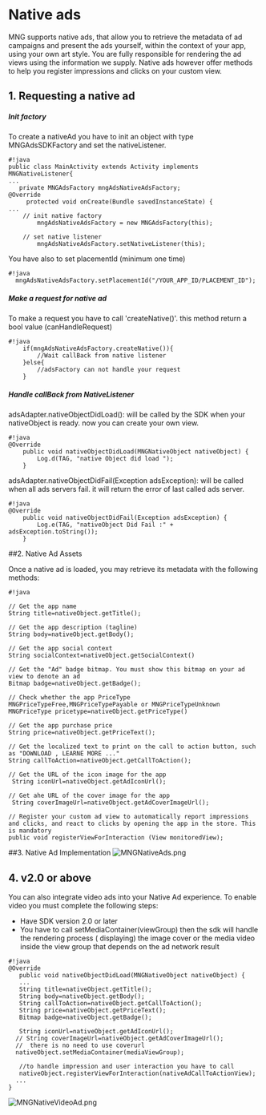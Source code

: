 # Native ads

MNG supports native ads, that allow you to retrieve the metadata of ad campaigns and present the ads yourself, within the context of your app, using your own art style. You are fully responsible
for rendering the ad views using the information we supply. Native ads however offer methods to help you register impressions and clicks on your custom view.

## 1. Requesting a native ad

##### Init factory

To create a nativeAd  you have to init an object with type MNGAdsSDKFactory and set the nativeListener.

```
#!java
public class MainActivity extends Activity implements MNGNativeListener{
...
   private MNGAdsFactory mngAdsNativeAdsFactory;
@Override
     protected void onCreate(Bundle savedInstanceState) {
...
	// init native factory
		mngAdsNativeAdsFactory = new MNGAdsFactory(this);

	// set native listener
		mngAdsNativeAdsFactory.setNativeListener(this);

```
You have also to set placementId (minimum one time)

```
#!java
  mngAdsNativeAdsFactory.setPlacementId("/YOUR_APP_ID/PLACEMENT_ID");
```
##### Make a request for native ad
To make a request you have to call 'createNative()'. this method return a bool value (canHandleRequest) 

```
#!java
    if(mngAdsNativeAdsFactory.createNative()){
        //Wait callBack from native listener
    }else{
        //adsFactory can not handle your request
    }
```
##### Handle callBack from NativeListener
adsAdapter.nativeObjectDidLoad(): will be called by the SDK when your nativeObject is ready. now you can create your own view.
```
#!java
@Override
	public void nativeObjectDidLoad(MNGNativeObject nativeObject) {
		Log.d(TAG, "native Object did load ");
	}

```

adsAdapter.nativeObjectDidFail(Exception adsException): will be called when all ads servers fail. it will return the error of last called ads server.
```
#!java
@Override
	public void nativeObjectDidFail(Exception adsException) {
		Log.e(TAG, "nativeObject Did Fail :" + adsException.toString());
	}

```

##2. Native Ad Assets

Once a native ad is loaded, you may retrieve its metadata with the following methods:


```
#!java

// Get the app name
String title=nativeObject.getTitle();

// Get the app description (tagline)
String body=nativeObject.getBody();

// Get the app social context
String socialContext=nativeObject.getSocialContext()

// Get the "Ad" badge bitmap. You must show this bitmap on your ad view to denote an ad
Bitmap badge=nativeObject.getBadge();

// Check whether the app PriceType MNGPriceTypeFree,MNGPriceTypePayable or MNGPriceTypeUnknown
MNGPriceType pricetype=nativeObject.getPriceType()

// Get the app purchase price
String price=nativeObject.getPriceText();

// Get the localized text to print on the call to action button, such as "DOWNLOAD , LEARNE MORE ..."
String callToAction=nativeObject.getCallToAction();

// Get the URL of the icon image for the app
 String iconUrl=nativeObject.getAdIconUrl();

// Get ahe URL of the cover image for the app
 String coverImageUrl=nativeObject.getAdCoverImageUrl();

// Register your custom ad view to automatically report impressions and clicks, and react to clicks by opening the app in the store. This is mandatory
public void registerViewForInteraction (View monitoredView);
```
##3. Native Ad Implementation
![MNGNativeAds.png](https://bitbucket.org/repo/GyRXRR/images/4291524761-MNGNativeAds.png)


## 4. v2.0 or above
You can also integrate video ads into your Native Ad experience. To enable video you must complete the following steps:
 - Have SDK version 2.0 or later
 -  You have to call setMediaContainer(viewGroup) then the sdk will handle the rendering process ( displaying)  the image cover or the media video inside the view group that depends on the ad network result
 ```
#!java
@Override
	public void nativeObjectDidLoad(MNGNativeObject nativeObject) {
    ...
    String title=nativeObject.getTitle();
    String body=nativeObject.getBody();
    String callToAction=nativeObject.getCallToAction();
    String price=nativeObject.getPriceText();
    Bitmap badge=nativeObject.getBadge();
    
    String iconUrl=nativeObject.getAdIconUrl();
   // String coverImageUrl=nativeObject.getAdCoverImageUrl();
   //  there is no need to use coverurl
   nativeObject.setMediaContainer(mediaViewGroup);
    
    //to handle impression and user interaction you have to call 
    nativeObject.registerViewForInteraction(nativeAdCallToActionView);
   ...
}
```
![MNGNativeVideoAd.png](https://bitbucket.org/repo/GyRXRR/images/1182800621-MNGNativeVideoAd.png)